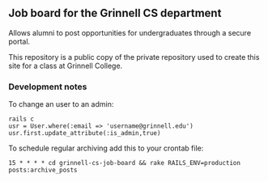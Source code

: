 ## Job board for the Grinnell CS department

Allows alumni to post opportunities for undergraduates through a secure portal.

This repository is a public copy of the private repository used to create this site for a class at Grinnell College.

### Development notes


To change an user to an admin:
```
rails c
usr = User.where(:email => 'username@grinnell.edu')
usr.first.update_attribute(:is_admin,true)
```

To schedule regular archiving add this to your crontab file:
```
15 * * * * cd grinnell-cs-job-board && rake RAILS_ENV=production posts:archive_posts
```
